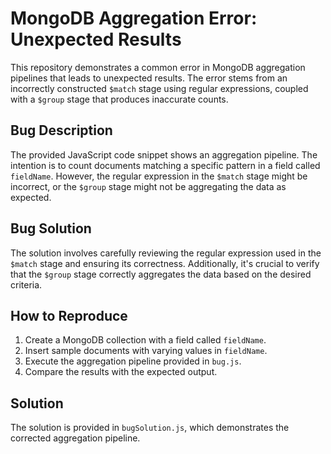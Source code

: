 # MongoDB Aggregation Error: Unexpected Results

This repository demonstrates a common error in MongoDB aggregation pipelines that leads to unexpected results. The error stems from an incorrectly constructed `$match` stage using regular expressions, coupled with a `$group` stage that produces inaccurate counts.

## Bug Description

The provided JavaScript code snippet shows an aggregation pipeline. The intention is to count documents matching a specific pattern in a field called `fieldName`. However, the regular expression in the `$match` stage might be incorrect, or the `$group` stage might not be aggregating the data as expected.

## Bug Solution

The solution involves carefully reviewing the regular expression used in the `$match` stage and ensuring its correctness. Additionally, it's crucial to verify that the `$group` stage correctly aggregates the data based on the desired criteria.

## How to Reproduce

1. Create a MongoDB collection with a field called `fieldName`.
2. Insert sample documents with varying values in `fieldName`.
3. Execute the aggregation pipeline provided in `bug.js`.
4. Compare the results with the expected output.

## Solution

The solution is provided in `bugSolution.js`, which demonstrates the corrected aggregation pipeline.